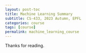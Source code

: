 ```yaml
---
layout: post-toc
title: Machine Learning Summary
subtitle: CS-433, 2023 Autumn, EPFL
categories: course
tags: [course]
permalink: machine_learning_course
---
```


$$$$

Thanks for reading.